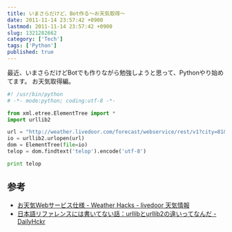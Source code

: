 ```yaml
---
title: いまさらだけど、Bot作る〜お天気取得〜
date: 2011-11-14 23:57:42 +0900
lastmod: 2011-11-14 23:57:42 +0900
slug: 1321282662
category: ['Tech']
tags: ['Python']
published: true
---
```


最近、いまさらだけどBotでも作りながら勉強しようと思って、Pythonやり始めてます。
お天気取得編。

```python
#! /usr/bin/python
# -*- mode:python; coding:utf-8 -*-

from xml.etree.ElementTree import *
import urllib2

url = "http://weather.livedoor.com/forecast/webservice/rest/v1?city=81&day=today"
io = urllib2.urlopen(url)
dom = ElementTree(file=io)
telop = dom.findtext('telop').encode('utf-8')

print telop
```

## 参考

- [お天気Webサービス仕様 - Weather Hacks - livedoor 天気情報](http://weather.livedoor.com/weather_hacks/webservice.html)
- [日本語リファレンスには書いてない話：urllibとurllib2の違いってなんだ - DailyHckr](http://hylom.net/2010/02/10/urllib_and_urllib2_usag/)
